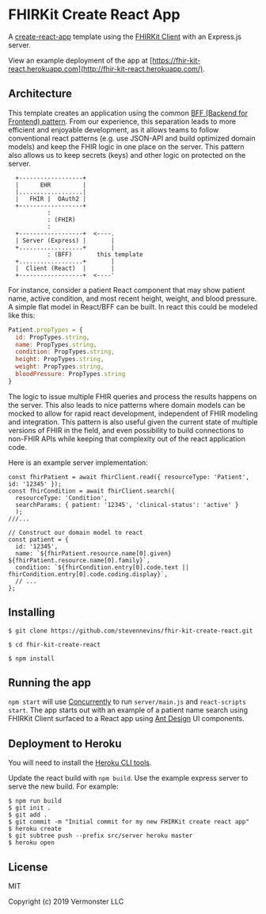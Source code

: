 # FHIRKit Create React App

A [create-react-app](https://github.com/facebook/create-react-app) template
using the [FHIRKit Client](https://github.com/Vermonster/fhir-kit-client) with
an Express.js server.

View an example deployment of the app at
[https://fhir-kit-react.herokuapp.com](http://fhir-kit-react.herokuapp.com/).

## Architecture

This template creates an application using the common [BFF (Backend for
Frontend) pattern](https://samnewman.io/patterns/architectural/bff/). From our
experience, this separation leads to more efficient and enjoyable development,
as it allows teams to follow conventional react patterns (e.g. use JSON-API and
build optimized domain models) and keep the FHIR logic in one place on the
server. This pattern also allows us to keep secrets (keys) and other logic on
protected on the server.


```
  +------------------+
  |      EHR         |
  |..................|
  |   FHIR |  OAuth2 |
  +------------------+
           :
           : (FHIR)
           :
  +------------------+  <----.
  | Server (Express) |       |
  +..................+       |
           : (BFF)       this template
  +..................+       |
  |  Client (React)  |       |
  +------------------+  <----'

```

For instance, consider a patient React component that may show patient name,
active condition, and most recent height, weight, and blood pressure. A simple
flat model in React/BFF can be built. In react this could be modeled like this:

```js
Patient.propTypes = {
  id: PropTypes.string,
  name: PropTypes.string,
  condition: PropTypes.string,
  height: PropTypes.string,
  weight: PropTypes.string,
  bloodPressure: PropTypes.string
}
```

The logic to issue multiple FHIR queries and process the results happens
on the server. This also leads to nice patterns where domain models can be
mocked to allow for rapid react development, independent of FHIR modeling and
integration. This pattern is also useful given the current state of multiple
versions of FHIR in the field, and even possibility to build connections to
non-FHIR APIs while keeping that complexity out of the react application code.

Here is an example server implementation:

```node
const fhirPatient = await fhirClient.read({ resourceType: 'Patient', id: '12345' });
const fhirCondition = await fhirClient.search({
  resourceType: 'Condition',
  searchParams: { patient: '12345', 'clinical-status': 'active' }
  );
///...

// Construct our domain model to react
const patient = {
  id: '12345',
  name: `${fhirPatient.resource.name[0].given} ${fhirPatient.resource.name[0].family}`,
  condition: `${fhirCondition.entry[0].code.text || fhirCondition.entry[0].code.coding.display}`,
  // ...
};

```


## Installing

```
$ git clone https://github.com/stevennevins/fhir-kit-create-react.git

$ cd fhir-kit-create-react

$ npm install

```

## Running the app

`npm start` will use
[Concurrently](https://github.com/kimmobrunfeldt/concurrently) to run
`server/main.js` and `react-scripts start`. The app starts out with an example
of a patient name search using FHIRKit Client surfaced to a React app using
[Ant Design](https://github.com/ant-design/ant-design) UI components.

## Deployment to Heroku

You will need to install the [Heroku CLI
tools](https://devcenter.heroku.com/articles/heroku-cli).

Update the react build with `npm build`. Use the example express server to
serve the new build. For example:

```
$ npm run build
$ git init .
$ git add .
$ git commit -m "Initial commit for my new FHIRKit create react app"
$ heroku create
$ git subtree push --prefix src/server heroku master
$ heroku open
```

## License

MIT

Copyright (c) 2019 Vermonster LLC
